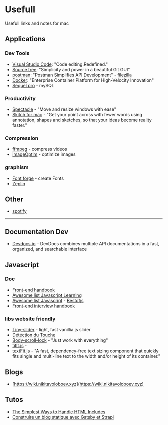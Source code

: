 # Usefull 

Usefull links and notes for mac

## Applications

### Dev Tools
 - [Visual Studio Code](https://code.visualstudio.com/): "Code editing.Redefined."
 - [Source tree](https://www.sourcetreeapp.com/): "Simplicity and power in a beautiful Git GUI"
 - [postman](https://www.getpostman.com/): "Postman Simplifies API Development"
 - [filezilla](https://filezilla-project.org/)
 - [Docker](https://www.docker.com/): "Enterprise Container Platform for High-Velocity Innovation"
 - [Sequel pro](https://sequelpro.com/download) - mySQL 
 
 ### Productivity 
 - [Spectacle](https://www.spectacleapp.com/) - "Move and resize windows with ease"
 - [Skitch for mac](https://evernote.com/intl/fr/products/skitch) - "Get your point across with fewer words using annotation, shapes and sketches, so that your ideas become reality faster."
 
### Compression
 - [ffmpeg](https://ffmpeg.org/) - compress videos
 - [imageOptim](https://imageoptim.com/fr) - optimize images

### graphism
 - [Font forge](http://fontforge.github.io/) - create Fonts
 - [Zeplin](https://zpl.io/download-mac)

## Other
 - [spotify](https://www.spotify.com/fr/)

---

## Documentation Dev 
 - [Devdocs.io](https://devdocs.io) – DevDocs combines multiple API documentations in a fast, organized, and searchable interface

## Javascript
### Doc
 - [Front-end handbook](https://frontendmasters.com/books/front-end-handbook/2019/#3.1)
 - [ Awesome list Javascript Learning ](https://github.com/micromata/awesome-javascript-learning) 
 - [ Awesome list Javascript](https://github.com/sorrycc/awesome-javascript)
 - [Bestofjs](https://bestofjs.org/projects)
 - [Front-end interview handbook](https://github.com/yangshun/front-end-interview-handbook)
 
### libs website friendly
 - [Tiny-slider](https://github.com/ganlanyuan/tiny-slider) - light, fast vanillia.js slider
 - [Détéction du Touche](https://patrickhlauke.github.io/touch/touchscreen-detection/)
 - [Body-scroll-lock](https://github.com/willmcpo/body-scroll-lock) - "Just work with everything"
 - [titlt.js](https://gijsroge.github.io/tilt.js/) - 
 - [textFit.js](https://github.com/STRML/textFit) - "A fast, dependency-free text sizing component that quickly fits single and multi-line text to the width and/or height of its container."
 
## Blogs
 - [https://wiki.nikitavoloboev.xyz](https://wiki.nikitavoloboev.xyz)
 
 
## Tutos
- [The Simplest Ways to Handle HTML Includes](https://css-tricks.com/the-simplest-ways-to-handle-html-includes/)
- [Construire un blog statique avec Gatsby et Strapi](https://jamstatic.fr/2018/04/26/construire-un-blog-statique-avec-gatsby-et-strapi/)
